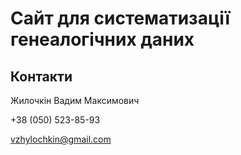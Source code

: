 # Сайт для систематизації генеалогічних даних

## Контакти
Жилочкін Вадим Максимович

+38 (050) 523-85-93

vzhylochkin@gmail.com
